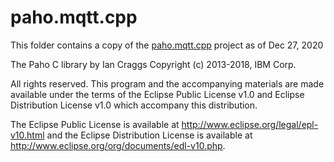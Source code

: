 # paho.mqtt.cpp

This folder contains a copy of the [paho.mqtt.cpp](https://github.com/eclipse/paho.mqtt.cpp/tree/master/src/mqtt) project as of Dec 27, 2020

The Paho C library by Ian Craggs Copyright (c) 2013-2018, IBM Corp.

All rights reserved. This program and the accompanying materials are made available under the terms of the Eclipse Public License v1.0 and Eclipse Distribution License v1.0 which accompany this distribution.

The Eclipse Public License is available at http://www.eclipse.org/legal/epl-v10.html and the Eclipse Distribution License is available at http://www.eclipse.org/org/documents/edl-v10.php.
